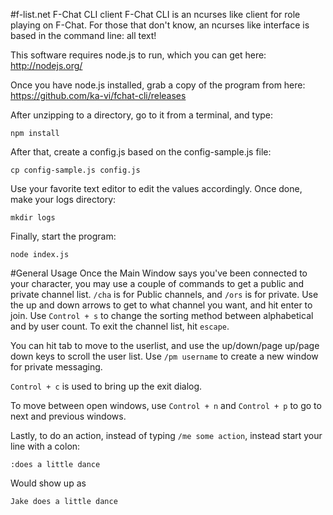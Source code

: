 #f-list.net F-Chat CLI client
F-Chat CLI is an ncurses like client for role playing on F-Chat.  For those that don't know, an ncurses like interface is based in the command line: all text!

This software requires node.js to run, which you can get here: http://nodejs.org/

Once you have node.js installed, grab a copy of the program from here: https://github.com/ka-vi/fchat-cli/releases 

After unzipping to a directory, go to it from a terminal, and type:

```
npm install
```

After that, create a config.js based on the config-sample.js file:

```
cp config-sample.js config.js
```

Use your favorite text editor to edit the values accordingly.  Once done, make your logs directory:

```
mkdir logs
```

Finally, start the program:

```
node index.js
```

#General Usage
Once the Main Window says you've been connected to your character, you may use a couple of commands to get a public and private channel list.  ```/cha``` is for Public channels, and ```/ors``` is for private.  Use the up and down arrows to get to what channel you want, and hit enter to join.  Use ```Control + s``` to change the sorting method between alphabetical and by user count.  To exit the channel list, hit ```escape```.

You can hit tab to move to the userlist, and use the up/down/page up/page down keys to scroll the user list.  Use ```/pm username``` to create a new window for private messaging.

```Control + c``` is used to bring up the exit dialog.

To move between open windows, use ```Control + n``` and ```Control + p``` to go to next and previous windows.

Lastly, to do an action, instead of typing ```/me some action```, instead start your line with a colon:

```:does a little dance```

Would show up as

```Jake does a little dance```
